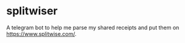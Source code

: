 # splitwiser

A telegram bot to help me parse my shared receipts and put them on https://www.splitwise.com/.
